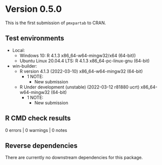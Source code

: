 # Version 0.5.0

This is the first submission of `pmxpartab` to CRAN.

## Test environments

* Local:
  - Windows 10: R 4.1.3 x86_64-w64-mingw32/x64 (64-bit))
  - Ubuntu Linux 20.04.4 LTS: R 4.1.3 x86_64-pc-linux-gnu (64-bit)
* win-builder:
  - R version 4.1.3 (2022-03-10) x86_64-w64-mingw32 (64-bit)
    - 1 NOTE:
      * New submission
  - R Under development (unstable) (2022-03-12 r81880 ucrt) x86_64-w64-mingw32 (64-bit)
    - 1 NOTE:
      * New submission

## R CMD check results

0 errors | 0 warnings | 0 notes

## Reverse dependencies

There are currently no downstream dependencies for this package.

